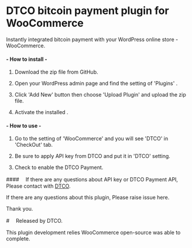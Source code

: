 ﻿# DTCO bitcoin payment plugin for WooCommerce

Instantly integrated bitcoin payment with your WordPress online store - WooCommerce.

#### - How to install -
1. Download the zip file from GitHub.

2. Open your WordPress admin page and find the setting of 'Plugins' .

3. Click 'Add New' button then choose 'Upload Plugin' and upload the zip file.

4. Activate the installed .


#### - How to use -
1. Go to the setting of 'WooCommerce' and you will see 'DTCO' in 'CheckOut' tab.

2. Be sure to apply API key from DTCO and put it in 'DTCO' setting.

3. Check to enable the DTCO Payment.

####　
If there are any questions about API key or DTCO Payment API,
Please contact with <a href="http://dtco.co/">DTCO</a>.

If there are any questions about this plugin,
Please raise issue here.

Thank you.

#　
Released by DTCO.

This plugin development relies WooCommerce open-source was able to complete.

